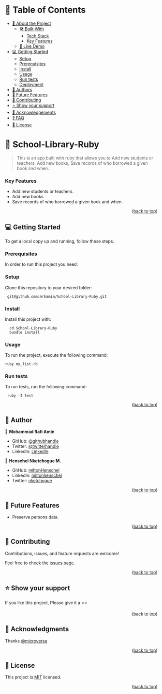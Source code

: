 
<a name="readme-top"></a>

<!-- TABLE OF CONTENTS -->

# 📗 Table of Contents

- [📖 About the Project](#about-project)
  - [🛠 Built With](#built-with)
    - [Tech Stack](#tech-stack)
    - [Key Features](#key-features)
  - [🚀 Live Demo](#live-demo)
- [💻 Getting Started](#getting-started)
  - [Setup](#setup)
  - [Prerequisites](#prerequisites)
  - [Install](#install)
  - [Usage](#usage)
  - [Run tests](#run-tests)
  - [Deployment](#triangular_flag_on_post-deployment)
- [👥 Authors](#authors)
- [🔭 Future Features](#future-features)
- [🤝 Contributing](#contributing)
- [⭐️ Show your support](#support)
- [🙏 Acknowledgements](#acknowledgements)
- [❓ FAQ](#faq)
- [📝 License](#license)

<!-- PROJECT DESCRIPTION -->

# 📖 School-Library-Ruby <a name="about-project"></a>

> This is an app built with ruby that allows you to Add new students or teachers, Add new books, Save records of who borrowed a given book and when.

### Key Features <a name="key-features"></a>

<!-- > Describe between 1-3 key features of the application. -->

- Add new students or teachers.
- Add new books.
- Save records of who borrowed a given book and when.

<p align="right">(<a href="#readme-top">back to top</a>)</p>

<!-- GETTING STARTED -->

## 💻 Getting Started <a name="getting-started"></a>

<!-- > Describe how a new developer could make use of your project. -->

To get a local copy up and running, follow these steps.

### Prerequisites

In order to run this project you need:

### Setup

Clone this repository to your desired folder:

```
 git@github.com:mrkamin/School-Library-Ruby.git
```

### Install

Install this project with:

```
  cd School-Library-Ruby
  bundle install
```


### Usage

To run the project, execute the following command:

```
ruby my_list.rb
```

### Run tests

To run tests, run the following command:

```
 ruby -I test
```

<p align="right">(<a href="#readme-top">back to top</a>)</p>

<!-- AUTHORS -->

## 👥 Author <a name="authors"></a>

<!-- > Mention all of the collaborators of this project. -->
👤 **Mohammad Rafi Amin**

- GitHub: [@githubhandle](https://github.com/mrkamin)
- Twitter: [@twitterhandle](https://twitter.com/Mohamma63974237)
- LinkedIn: [LinkedIn](https://www.linkedin.com/in/mohammad-rafi-amin-63b4319b/)

👤 **Henschel Nketchogue M.**

- GitHub: [miltonHenschel](https://github.com/miltonHenschel)
- LinkedIn: [miltonhenschel](https://www.linkedin.com/in/miltonhenschel/)
- Twitter: [nketchogue](https://twitter.com/nketchogue)

<p align="right">(<a href="#readme-top">back to top</a>)</p>

<!-- FUTURE FEATURES -->

 ## 🔭 Future Features <a name="future-features"></a> 

<!-- > Describe 1 - 3 features you will add to the project. -->

- Preserve persons data.

<p align="right">(<a href="#readme-top">back to top</a>)</p>

<!-- CONTRIBUTING -->

## 🤝 Contributing <a name="contributing"></a>

Contributions, issues, and feature requests are welcome!

Feel free to check the [issues page](https://github.com/mrkamin/School-Library-Ruby/issues).

<p align="right">(<a href="#readme-top">back to top</a>)</p>

<!-- SUPPORT -->

 ## ⭐️ Show your support <a name="support"></a> 

If you like this project, Please give it a ⭐️⭐️

<p align="right">(<a href="#readme-top">back to top</a>)</p>

<!-- ACKNOWLEDGEMENTS -->

 ## 🙏 Acknowledgments <a name="acknowledgements"></a>

Thanks [@microverse](https://www.microverse.org/)

<p align="right">(<a href="#readme-top">back to top</a>)</p>

## 📝 License <a name="license"></a>

This project is [MIT](https://github.com/mrkamin/School-Library-Ruby/blob/Dev/LICENSE) licensed.

<p align="right">(<a href="#readme-top">back to top</a>)</p>
